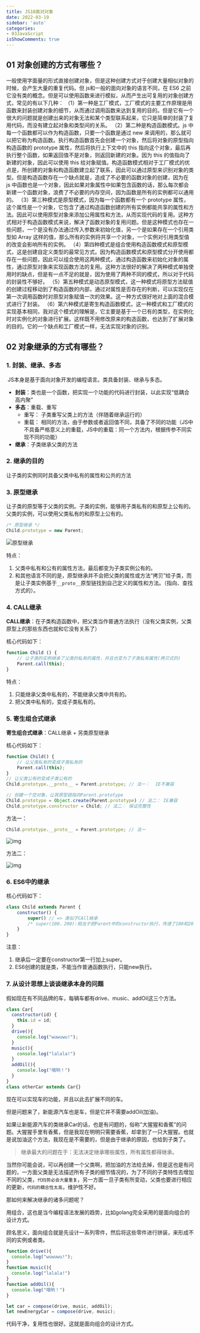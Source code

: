 ```yaml
---
title: JS10面对对象
date: 2022-03-19
sidebar: 'auto'
categories:
- 03JavaScript
isShowComments: true
---
```


## 01 对象创建的方式有哪些？

一般使用字面量的形式直接创建对象，但是这种创建方式对于创建大量相似对象的时候，会产生大量的重复代码。但 js和一般的面向对象的语言不同，在 ES6 之前它没有类的概念。但是可以使用函数来进行模拟，从而产生出可复用的对象创建方式，常见的有以下几种：
（1）第一种是工厂模式，工厂模式的主要工作原理是用函数来封装创建对象的细节，从而通过调用函数来达到复用的目的。但是它有一个很大的问题就是创建出来的对象无法和某个类型联系起来，它只是简单的封装了复用代码，而没有建立起对象和类型间的关系。
（2）第二种是构造函数模式。js 中每一个函数都可以作为构造函数，只要一个函数是通过 new 来调用的，那么就可以把它称为构造函数。执行构造函数首先会创建一个对象，然后将对象的原型指向构造函数的 prototype 属性，然后将执行上下文中的 this 指向这个对象，最后再执行整个函数，如果返回值不是对象，则返回新建的对象。因为 this 的值指向了新建的对象，因此可以使用 this 给对象赋值。构造函数模式相对于工厂模式的优点是，所创建的对象和构造函数建立起了联系，因此可以通过原型来识别对象的类型。但是构造函数存在一个缺点就是，造成了不必要的函数对象的创建，因为在 js 中函数也是一个对象，因此如果对象属性中如果包含函数的话，那么每次都会新建一个函数对象，浪费了不必要的内存空间，因为函数是所有的实例都可以通用的。
（3）第三种模式是原型模式，因为每一个函数都有一个 prototype 属性，这个属性是一个对象，它包含了通过构造函数创建的所有实例都能共享的属性和方法。因此可以使用原型对象来添加公用属性和方法，从而实现代码的复用。这种方式相对于构造函数模式来说，解决了函数对象的复用问题。但是这种模式也存在一些问题，一个是没有办法通过传入参数来初始化值，另一个是如果存在一个引用类型如 Array 这样的值，那么所有的实例将共享一个对象，一个实例对引用类型值的改变会影响所有的实例。
（4）第四种模式是组合使用构造函数模式和原型模式，这是创建自定义类型的最常见方式。因为构造函数模式和原型模式分开使用都存在一些问题，因此可以组合使用这两种模式，通过构造函数来初始化对象的属性，通过原型对象来实现函数方法的复用。这种方法很好的解决了两种模式单独使用时的缺点，但是有一点不足的就是，因为使用了两种不同的模式，所以对于代码的封装性不够好。
（5）第五种模式是动态原型模式，这一种模式将原型方法赋值的创建过程移动到了构造函数的内部，通过对属性是否存在的判断，可以实现仅在第一次调用函数时对原型对象赋值一次的效果。这一种方式很好地对上面的混合模式进行了封装。
（6）第六种模式是寄生构造函数模式，这一种模式和工厂模式的实现基本相同，我对这个模式的理解是，它主要是基于一个已有的类型，在实例化时对实例化的对象进行扩展。这样既不用修改原来的构造函数，也达到了扩展对象的目的。它的一个缺点和工厂模式一样，无法实现对象的识别。

## 02 对象继承的方式有哪些？



### 1. 封装、继承、多态

​	JS本身是基于面向对象开发的编程语言。类具备封装、继承与多态。

- **封装**：类也是一个函数，把实现一个功能的代码进行封装，以此实现“低耦合高内聚”
- **多态**：重载、重写
  - 重写： 子类重写父类上的方法（伴随着继承运行的）
  - 重载： 相同的方法，由于参数或者返回值不同，具备了不同的功能（JS中不具备严格意义上的重载，JS中的重载：同一个方法内，根据传参不同实现不同的功能）
- **继承**：子类继承父类的方法

### 2. 继承的目的

让子类的实例同时具备父类中私有的属性和公共的方法

### 3. 原型继承

​	让子类的原型等于父类的实例。子类的实例，能够用子类私有的和原型上公有的。父类的实例，可以使用父类私有的和原型上公有的。

```js
/* 原型继承 */
Child.prototype = new Parent; 
```

![原型继承](https://gitee.com/ljcdzh/my_pic/raw/master/img/202203202028600.png)

特点：

1. 父类中私有和公有的属性方法，最后都变为子类实例公有的。
2. 和其他语言不同的是，原型继承并不会把父类的属性或方法“拷贝”给子类，而是让子类实例基于`__proto__`原型链找到自己定义的属性和方法。（指向、查找方式的）。

### 4. CALL继承

**CALL继承**：在子类构造函数中，把父类当作普通方法执行（没有父类实例，父类原型上的那些东西也就和它没有关系了）

核心代码如下：

```js
function Child () {
    // 让子类的实例继承了父类的私有的属性，并且也变为了子类私有属性(拷贝式的)
    Parent.call(this);
}
```

特点：

1. 只能继承父类中私有的，不能继承父类中共有的。
2. 把父类中私有的，变成子类私有的。

### 5. 寄生组合式继承

**寄生组合式继承**：CALL继承 + 另类原型继承

核心代码如下：

```js
function Child() {
    // 让父类私有的变成子类私有的
    Parent.call(this);
}
// 让父类公有的变成子类公有的
Child.prototype.__proto__ = Parent.prototype; // 法一：  IE不兼容

// 创建一个空对象，让其原型链指向Parent.prototype
Child.prototype = Object.create(Parent.prototype) // 法二： IE兼容
Child.prototype.constructor = Child; // 法二： 保证完整性
```

方法一：

```js
Child.prototype.__proto__ = Parent.prototype; // 法一
```

![img](https://gitee.com/ljcdzh/my_pic/raw/master/img/202203202028973.png)

方法二：

![img](https://gitee.com/ljcdzh/my_pic/raw/master/img/202203202028298.png)

### 6. ES6中的继承

核心代码如下：

```js
class Child extends Parent {
    constructor() {
        super() // => 类似于CAll继承
        /* super(100，200):相当于把Parent中的constructor执行，传递了100和200*/
    }
}
```

注意：

1. 继承后一定要在constructor第一行加上super。
2. ES6创建的就是类，不能当作普通函数执行，只能new执行。

### 7. 从设计思想上谈谈继承本身的问题

假如现在有不同品牌的车，每辆车都有drive、music、addOil这三个方法。

```js
class Car{
  constructor(id) {
    this.id = id;
  }
  drive(){
    console.log("wuwuwu!");
  }
  music(){
    console.log("lalala!")
  }
  addOil(){
    console.log("哦哟！")
  }
}
class otherCar extends Car{}
```

现在可以实现车的功能，并且以此去扩展不同的车。

但是问题来了，新能源汽车也是车，但是它并不需要addOil(加油)。

如果让新能源汽车的类继承Car的话，也是有问题的，俗称"大猩猩和香蕉"的问题。大猩猩手里有香蕉，但是我现在明明只需要香蕉，却拿到了一只大猩猩。也就是说加油这个方法，我现在是不需要的，但是由于继承的原因，也给到子类了。

> 继承最大的问题在于：无法决定继承哪些属性，所有属性都得继承。

当然你可能会说，可以再创建一个父类啊，把加油的方法给去掉，但是这也是有问题的，一方面父类是无法描述所有子类的细节情况的，为了不同的子类特性去增加不同的父类，`代码势必会大量重复`，另一方面一旦子类有所变动，父类也要进行相应的更新，`代码的耦合性太高`，维护性不好。

那如何来解决继承的诸多问题呢？

用组合，这也是当今编程语法发展的趋势，比如golang完全采用的是面向组合的设计方式。

顾名思义，面向组合就是先设计一系列零件，然后将这些零件进行拼装，来形成不同的实例或者类。

```js
function drive(){
  console.log("wuwuwu!");
}
function music(){
  console.log("lalala!")
}
function addOil(){
  console.log("哦哟！")
}

let car = compose(drive, music, addOil);
let newEnergyCar = compose(drive, music);
```

代码干净，复用性也很好。这就是面向组合的设计方式。

